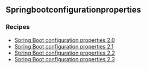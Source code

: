 ## Springbootconfigurationproperties
### Recipes
  * [Spring Boot configuration properties 2.0](2_0.md)
  * [Spring Boot configuration properties 2.1](2_1.md)
  * [Spring Boot configuration properties 2.2](2_2.md)
  * [Spring Boot configuration properties 2.3](2_3.md)
